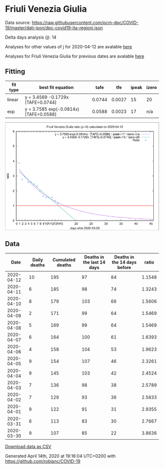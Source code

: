 # Friuli Venezia Giulia

Data source: https://raw.githubusercontent.com/pcm-dpc/COVID-19/master/dati-json/dpc-covid19-ita-regioni.json

Delta days analysis (j): 14

Analyses for other values of j for 2020-04-12 are avalable [here](../2020-04-12/README.md)

Analyses for Friuli Venezia Giulia for previous dates are avalable [here](../README.md)

## Fitting 
|fit type|best fit equation|tafe|tfe|ipeak|izero|
|-------|-----|--------|------|---|---|
|linear|y = 3.4569 -0.1729x  [TAFE=0.0744]|0.0744|0.0027|15|20|
|exp|y = 3.7585 exp(-0.0814x)  [TAFE=0.0588]|0.0588|0.0023|17|n/a|

![Plot](COVID-19_friuli_venezia_giulia_j14_2020-04-12.png)

## Data
|Date|Daily deaths|Cumulated deaths|Deaths in the last 14 days|Deaths in the 14 days before|ratio|
|----|----------|-----------|-------|--------------------|-----|
|2020-04-12|10|195|97|84|1.1548|
|2020-04-11|6|185|98|74|1.3243|
|2020-04-10|8|179|103|66|1.5606|
|2020-04-09|2|171|99|64|1.5469|
|2020-04-08|5|169|99|64|1.5469|
|2020-04-07|6|164|100|61|1.6393|
|2020-04-06|4|158|104|53|1.9623|
|2020-04-05|9|154|107|46|2.3261|
|2020-04-04|9|145|103|42|2.4524|
|2020-04-03|7|136|98|38|2.5789|
|2020-04-02|7|129|93|36|2.5833|
|2020-04-01|9|122|91|31|2.9355|
|2020-03-31|6|113|83|30|2.7667|
|2020-03-30|9|107|85|22|3.8636|

[Download data as CSV](COVID-19_friuli_venezia_giulia_j14_2020-04-12.csv)

Generated April 14th, 2020 at 19:16:04 UTC+0200 with https://github.com/robianc/COVID-19
